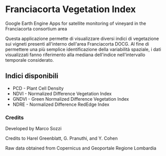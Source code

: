 # Franciacorta Vegetation Index
Google Earth Engine Apps for satellite monitoring of vineyard in the Franciacorta consortium area

Questa applicazione permette di visualizzare diversi indici di vegetazione sui vigneti presenti all'interno dell'area Franciacorta DOCG. Al fine di permettere una più semplice identificazione della variabilità spaziale, i dati visualizzati fanno riferimento alla mediana dell'indice nell'intervallo temporale considerato.

## Indici disponibili
- PCD - Plant Cell Density
- NDVI - Normalized Difference Vegetation Index
- GNDVI - Green Normalized Difference Vegetation Index
- NDRE - Normalized Difference RedEdge Index

### Credits
Developed by Marco Sozzi

Credits to Harel Greenblatt, G. Pranuthi, and Y. Cohen

Raw data obtained from Copernicus and Geoportale Regione Lombardia
